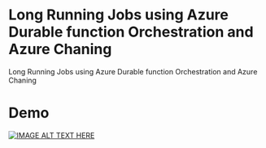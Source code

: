 # Long Running Jobs using Azure Durable function Orchestration and Azure Chaning
Long Running Jobs using Azure Durable function Orchestration and Azure Chaning

# Demo

[![IMAGE ALT TEXT HERE](https://img.youtube.com/vi/p9rNwrASXJ0/0.jpg)](https://www.youtube.com/watch?v=p9rNwrASXJ0)
